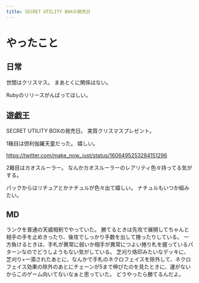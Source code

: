 ```yaml
---
title: SECRET UTILITY BOXの発売日
---
```


# やったこと

## 日常

世間はクリスマス。
まあとくに関係はない。

Rubyのリリースがんばってほしい。

## 遊戯王

SECRET UTILITY BOXの発売日。
実質クリスマスプレゼント。

1箱目は倶利伽羅天童だった。
嬉しい。

<https://twitter.com/make_now_just/status/1606495253284151296>

2箱目はカオスルーラー。
なんかカオスルーラーのレアリティ色々持ってる気がする。

パックからはリチュアとかナチュルが色々出て嬉しい。
ナチュルもいつか組みたい。

## MD

ランクを普通の天威相剣でやっていた。
勝てるときは先攻で展開してちゃんと相手の手を止めきったり、後攻でしっかり手数を出して捲ったりしている。
一方負けるときは、手札が異常に弱いか相手が異常につよい捲り札を握っているパターンなのでどうしようもない気がしている。
芝刈り烙印みたいなデッキに、芝刈り+一滴されたあとに、なんかで手札のネクロフェイスを除外して、ネクロフェイス効果の除外のあとにチェーンが5まで伸びたのを見たときに、運がないからこのゲーム向いてないなぁと思っていた。
どうやったら勝てるんだよ。
